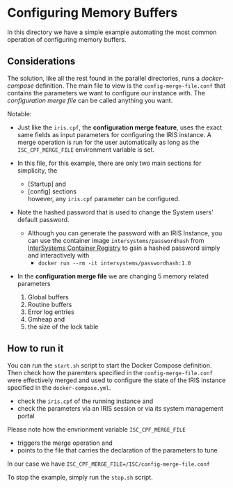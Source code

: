 # Configuring Memory Buffers

In this directory we have a simple example automating the most common operation of configuring memory buffers.


## Considerations
The solution, like all the rest found in the parallel directories, runs a *docker-compose* definition.
The main file to view is the `config-merge-file.conf` that contains the parameters we want to configure our instance with.
The *configuration merge file* can be called anything you want.

Notable:  
- Just like the `iris.cpf`, the **configuration merge feature**, uses the exact same fields as input parameters for configuring the IRIS instance. A merge operation is run for the user automatically as long as the `ISC_CPF_MERGE_FILE`  environment variable is set.
- In this file, for this example, there are only two main sections for simplicity, the
  - [Startup] and 
  - [config] sections  
however, any `iris.cpf` parameter can be configured.

- Note the hashed password that is used to change the System users' default password.
  - Although you can generate the password with an IRIS Instance, you can use the container image `intersystems/passwordhash` from [InterSystems Container Registry](https://containers.intersystems.com) to gain a hashed password simply and interactively with  
    - `docker run --rm -it intersystems/passwordhash:1.0`
- In the **configuration merge file** we are changing 5 memory related parameters
  1. Global buffers
  2. Routine buffers
  3. Error log entries
  4. Gmheap and 
  5. the size of the lock table


## How to run it
You can run the `start.sh` script to start the Docker Compose definition. Then check how the paremters specified in the `config-merge-file.conf` were effectively merged and used to configure the state of the IRIS instance specified in the `docker-compose.yml`.
- check the `iris.cpf`  of the running instance and 
- check the parameters via an IRIS session or via its system management portal

Please note how the envrionment variable `ISC_CPF_MERGE_FILE`
- triggers the merge operation and 
- points to the file that carries the declaration of the parameters to tune

In our case we have 
`ISC_CPF_MERGE_FILE=/ISC/config-merge-file.conf`

To stop the example, simply run the `stop.sh` script.
